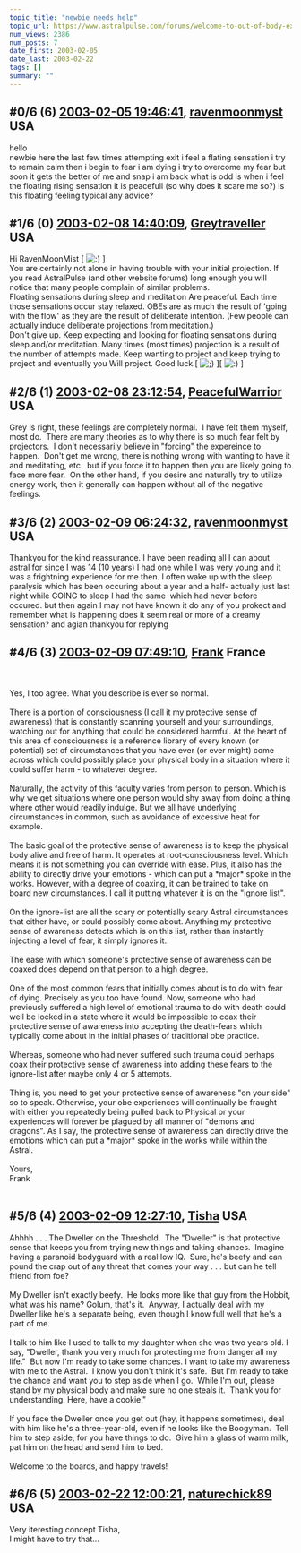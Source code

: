 ```yaml
---
topic_title: "newbie needs help"
topic_url: https://www.astralpulse.com/forums/welcome-to-out-of-body-experiences!/newbie-needs-help
num_views: 2386
num_posts: 7
date_first: 2003-02-05
date_last: 2003-02-22
tags: []
summary: ""
---
```


## \#0/6 (6) [2003-02-05 19:46:41](https://www.astralpulse.com/forums/index.php?msg=119101), [ravenmoonmyst](https://www.astralpulse.com/forums/profile/?u=1829) USA ##
<section>
hello
<br>
newbie here the last few times attempting exit i feel a flating sensation i try to remain calm then i begin to fear i am dying i try to overcome my fear but soon it gets the better of me and snap i am back what is odd is when i feel the floating rising sensation it is peacefull (so why does it scare me so?) is this floating feeling typical any advice?
</section>

## \#1/6 (0) [2003-02-08 14:40:09](https://www.astralpulse.com/forums/index.php?msg=21854), [Greytraveller](https://www.astralpulse.com/forums/profile/?u=1734) USA ##
<section>
Hi RavenMoonMist [
<img alt=":)" class="smiley" src="https://www.astralpulse.com/forums/Smileys/fugue/smiley.png" title="Smiley"/>
]
<br>
You are certainly not alone in having trouble with your initial projection. If you read AstralPulse (and other website forums) long enough you will notice that many people complain of similar problems.
<br>
Floating sensations during sleep and meditation Are peaceful. Each time those sensations occur stay relaxed. OBEs are as much the result of 'going with the flow' as they are the result of deliberate intention. (Few people can actually induce deliberate projections from meditation.)
<br>
Don't give up. Keep expecting and looking for floating sensations during sleep and/or meditation. Many times (most times) projection is a result of the number of attempts made. Keep wanting to project and keep trying to project and eventually you Will project. Good luck.[
<img alt=";)" class="smiley" src="https://www.astralpulse.com/forums/Smileys/fugue/wink.png" title="Wink"/>
][
<img alt=":)" class="smiley" src="https://www.astralpulse.com/forums/Smileys/fugue/smiley.png" title="Smiley"/>
]
</section>

## \#2/6 (1) [2003-02-08 23:12:54](https://www.astralpulse.com/forums/index.php?msg=21902), [PeacefulWarrior](https://www.astralpulse.com/forums/profile/?u=230) USA ##
<section>
Grey is right, these feelings are completely normal.  I have felt them myself, most do.  There are many theories as to why there is so much fear felt by projectors.  I don't necessarily believe in "forcing" the expereince to happen.  Don't get me wrong, there is nothing wrong with wanting to have it and meditating, etc.  but if you force it to happen then you are likely going to face more fear.  On the other hand, if you desire and naturally try to utilize energy work, then it generally can happen without all of the negative feelings.
</section>

## \#3/6 (2) [2003-02-09 06:24:32](https://www.astralpulse.com/forums/index.php?msg=21927), [ravenmoonmyst](https://www.astralpulse.com/forums/profile/?u=1829) USA ##
<section>
Thankyou for the kind reassurance. I have been reading all I can about astral for since I was 14 (10 years) I had one while I was very young and it was a frightning experience for me then. I often wake up with the sleep paralysis which has been occuring about a year and a half- actually just last night while GOING to sleep I had the same  which had never before occured. but then again I may not have known it do any of you prokect and remember what is happening does it seem real or more of a dreamy sensation? and agian thankyou for replying
<br>
</section>

## \#4/6 (3) [2003-02-09 07:49:10](https://www.astralpulse.com/forums/index.php?msg=21929), [Frank](https://www.astralpulse.com/forums/profile/?u=359) France ##
<section>
<br>
<br>
Yes, I too agree. What you describe is ever so normal.
<br>
<br>
There is a portion of consciousness (I call it my protective sense of awareness) that is constantly scanning yourself and your surroundings, watching out for anything that could be considered harmful. At the heart of this area of consciousness is a reference library of every known (or potential) set of circumstances that you have ever (or ever might) come across which could possibly place your physical body in a situation where it could suffer harm - to whatever degree.
<br>
<br>
Naturally, the activity of this faculty varies from person to person. Which is why we get situations where one person would shy away from doing a thing where other would readily indulge. But we all have underlying circumstances in common, such as avoidance of excessive heat for example.
<br>
<br>
The basic goal of the protective sense of awareness is to keep the physical body alive and free of harm. It operates at root-consciousness level. Which means it is not something you can override with ease. Plus, it also has the ability to directly drive your emotions - which can put a *major* spoke in the works. However, with a degree of coaxing, it can be trained to take on board new circumstances. I call it putting whatever it is on the "ignore list".
<br>
<br>
On the ignore-list are all the scary or potentially scary Astral circumstances that either have, or could possibly come about. Anything my protective sense of awareness detects which is on this list, rather than instantly injecting a level of fear, it simply ignores it.
<br>
<br>
The ease with which someone's protective sense of awareness can be coaxed does depend on that person to a high degree.
<br>
<br>
One of the most common fears that initially comes about is to do with fear of dying. Precisely as you too have found. Now, someone who had previously suffered a high level of emotional trauma to do with death could well be locked in a state where it would be impossible to coax their protective sense of awareness into accepting the death-fears which typically come about in the initial phases of traditional obe practice.
<br>
<br>
Whereas, someone who had never suffered such trauma could perhaps coax their protective sense of awareness into adding these fears to the ignore-list after maybe only 4 or 5 attempts.
<br>
<br>
Thing is, you need to get your protective sense of awareness "on your side" so to speak. Otherwise, your obe experiences will continually be fraught with either you repeatedly being pulled back to Physical or your experiences will forever be plagued by all manner of "demons and dragons". As I say, the protective sense of awareness can directly drive the emotions which can put a *major* spoke in the works while within the Astral.
<br>
<br>
Yours,
<br>
Frank
<br>
<br>
</section>

## \#5/6 (4) [2003-02-09 12:27:10](https://www.astralpulse.com/forums/index.php?msg=21948), [Tisha](https://www.astralpulse.com/forums/profile/?u=594) USA ##
<section>
Ahhhh . . . The Dweller on the Threshold.  The "Dweller" is that protective sense that keeps you from trying new things and taking chances.  Imagine having a paranoid bodyguard with a real low IQ.  Sure, he's beefy and can pound the crap out of any threat that comes your way . . . but can he tell friend from foe?
<br>
<br>
My Dweller isn't exactly beefy.  He looks more like that guy from the Hobbit, what was his name? Golum, that's it.  Anyway, I actually deal with my Dweller like he's a separate being, even though I know full well that he's a part of me.
<br>
<br>
I talk to him like I used to talk to my daughter when she was two years old. I say, "Dweller, thank you very much for protecting me from danger all my life."  But now I'm ready to take some chances. I want to take my awareness with me to the Astral.  I know you don't think it's safe.  But I'm ready to take the chance and want you to step aside when I go.  While I'm out, please stand by my physical body and make sure no one steals it.  Thank you for understanding. Here, have a cookie."
<br>
<br>
If you face the Dweller once you get out (hey, it happens sometimes), deal with him like he's a three-year-old, even if he looks like the Boogyman.  Tell him to step aside, for you have things to do.  Give him a glass of warm milk, pat him on the head and send him to bed.
<br>
<br>
Welcome to the boards, and happy travels!
<br>
</section>

## \#6/6 (5) [2003-02-22 12:00:21](https://www.astralpulse.com/forums/index.php?msg=23332), [naturechick89](https://www.astralpulse.com/forums/profile/?u=1901) USA ##
<section>
Very iteresting concept Tisha,
<br>
I might have to try that...
</section>